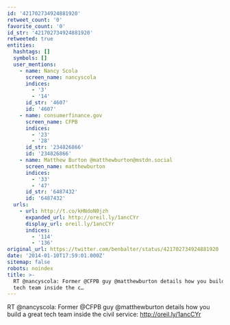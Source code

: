 ```yaml
---
id: '421702734924881920'
retweet_count: '0'
favorite_count: '0'
id_str: '421702734924881920'
retweeted: true
entities:
  hashtags: []
  symbols: []
  user_mentions:
    - name: Nancy Scola
      screen_name: nancyscola
      indices:
        - '3'
        - '14'
      id_str: '4607'
      id: '4607'
    - name: consumerfinance.gov
      screen_name: CFPB
      indices:
        - '23'
        - '28'
      id_str: '234826866'
      id: '234826866'
    - name: Matthew Burton @matthewburton@mstdn.social
      screen_name: matthewburton
      indices:
        - '33'
        - '47'
      id_str: '6487432'
      id: '6487432'
  urls:
    - url: http://t.co/kHNdoN0jzh
      expanded_url: http://oreil.ly/1ancCYr
      display_url: oreil.ly/1ancCYr
      indices:
        - '114'
        - '136'
original_url: https://twitter.com/benbalter/status/421702734924881920
date: '2014-01-10T17:59:01.000Z'
sitemap: false
robots: noindex
title: >-
  RT @nancyscola: Former @CFPB guy @matthewburton details how you build a great
  tech team inside the c…
---
```


RT @nancyscola: Former @CFPB guy @matthewburton details how you build a great tech team inside the civil service: http://oreil.ly/1ancCYr